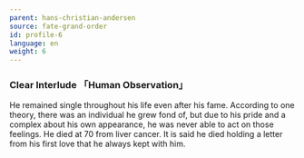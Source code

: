 ```yaml
---
parent: hans-christian-andersen
source: fate-grand-order
id: profile-6
language: en
weight: 6
---
```


### Clear Interlude 「Human Observation」

He remained single throughout his life even after his fame.
According to one theory, there was an individual he grew fond of, but due to his pride and a complex about his own appearance, he was never able to act on those feelings.
He died at 70 from liver cancer.
It is said he died holding a letter from his first love that he always kept with him.
